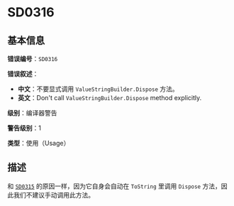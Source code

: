 # SD0316
## 基本信息

**错误编号**：`SD0316`

**错误叙述**：

* **中文**：不要显式调用 `ValueStringBuilder.Dispose` 方法。
* **英文**：Don't call `ValueStringBuilder.Dispose` method explicitly.

**级别**：编译器警告

**警告级别**：1

**类型**：使用（Usage）

## 描述

和 [`SD0315`](Rule-SD0315.md) 的原因一样，因为它自身会自动在 `ToString` 里调用 `Dispose` 方法，因此我们不建议手动调用此方法。
